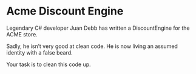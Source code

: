 # Acme Discount Engine

Legendary C# developer Juan Debb has written a DiscountEngine for the ACME store.​

Sadly, he isn’t very good at clean code. He is now living an assumed identity with a false beard.​

Your task is to clean this code up.